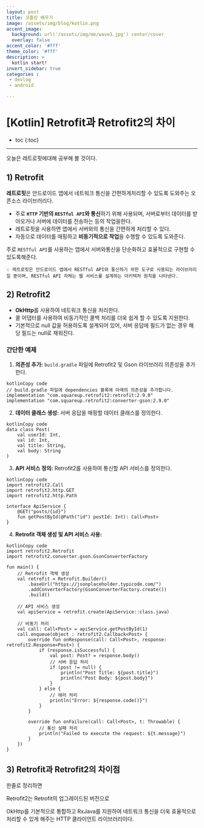 ```yaml
---
layout: post
title: 코틀린 배우기
image: /assets/img/blog/kotlin.png
accent_image: 
  background: url('/assets/img/me/wave3.jpg') center/cover
  overlay: false
accent_color: '#fff'
theme_color: '#fff'
description: >
  kotlin start!
invert_sidebar: true
categories :
 - devlog	
 - android

---
```

# [Kotlin] Retrofit과 Retrofit2의 차이

* toc
{:toc}
---

오늘은 레트로핏에대해 공부해 볼 것이다.

## 1) Retrofit

 **레트로핏**은 안드로이드 앱에서 네트워크 통신을 간편하게처리할 수 있도록 도와주는 오픈소스 라이브러리다.

* 주로 **`HTTP` 기반의 `RESTful API`와 통신**하기 위해 사용되며, 서버로부터 데이터를 받아오거나 서버에 데이터를 전송하는 등의 작업을한다.
* 레트로핏을 사용하면 앱에서 서버와의 통신을 간편하게 처리할 수 있다.
*  자동으로 데이터를 매핑하고 **비동기적으로 작업**을 수행할 수 있도록 도와준다.

주로 `RESTful API`를 사용하는 앱에서 서버와통신을 단순화하고 효율적으로 구현할 수 있도록해준다.

```
💡 레트로핏은 안드로이드 앱에서 RESTful API와 통신하기 위한 도구로 사용되는 라이브러리일 뿐이며, RESTful API 자체는 웹 서비스를 설계하는 아키텍처 원칙을 나타낸다.
```



## 2) Retrofit2

*  **OkHttp**를 사용하여 네트워크 통신을 처리한다.
* 콜 어댑터를 사용하여 비동기적인 콜백 처리를 더욱 쉽게 할 수 있도록 지원한다.
* 기본적으로 null 값을 허용하도록 설계되어 있어, 서버 응답에 필드가 없는 경우 해당 필드는 null로 채워진다.



### 간단한 예제

1. **의존성 추가:** `build.gradle` 파일에 Retrofit2 및 Gson 라이브러리 의존성을 추가한다.

```
kotlinCopy code
// build.gradle 파일에 dependencies 블록에 아래의 의존성을 추가합니다.
implementation "com.squareup.retrofit2:retrofit:2.9.0"
implementation "com.squareup.retrofit2:converter-gson:2.9.0"
```

2. **데이터 클래스 생성:** 서버 응답을 매핑할 데이터 클래스를 정의한다.

```
kotlinCopy code
data class Post(
    val userId: Int,
    val id: Int,
    val title: String,
    val body: String
)
```

3. **API 서비스 정의:** Retrofit2를 사용하여 통신할 API 서비스를 정의한다.

```
kotlinCopy code
import retrofit2.Call
import retrofit2.http.GET
import retrofit2.http.Path

interface ApiService {
    @GET("posts/{id}")
    fun getPostById(@Path("id") postId: Int): Call<Post>
}
```

4. **Retrofit 객체 생성 및 API 서비스 사용:**

```
kotlinCopy code
import retrofit2.Retrofit
import retrofit2.converter.gson.GsonConverterFactory

fun main() {
    // Retrofit 객체 생성
    val retrofit = Retrofit.Builder()
        .baseUrl("https://jsonplaceholder.typicode.com/")
        .addConverterFactory(GsonConverterFactory.create())
        .build()

    // API 서비스 생성
    val apiService = retrofit.create(ApiService::class.java)

    // 비동기 처리
    val call: Call<Post> = apiService.getPostById(1)
    call.enqueue(object : retrofit2.Callback<Post> {
        override fun onResponse(call: Call<Post>, response: retrofit2.Response<Post>) {
            if (response.isSuccessful) {
                val post: Post? = response.body()
                // 서버 응답 처리
                if (post != null) {
                    println("Post Title: ${post.title}")
                    println("Post Body: ${post.body}")
                }
            } else {
                // 에러 처리
                println("Error: ${response.code()}")
            }
        }

        override fun onFailure(call: Call<Post>, t: Throwable) {
            // 통신 실패 처리
            println("Failed to execute the request: ${t.message}")
        }
    })
}
```



## 3) Retrofit과 Retrofit2의 차이점

한줄로 정리하면 

Retrofit2는 Retrofit의 업그레이드된 버전으로 

OkHttp를 기본적으로 통합하고 RxJava를 지원하여 네트워크 통신을 더욱 효율적으로 처리할 수 있게 해주는 HTTP 클라이언트 라이브러리이다.
